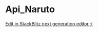 # Api_Naruto

[Edit in StackBlitz next generation editor ⚡️](https://stackblitz.com/~/github.com/Mariogarluu/Api_Naruto)